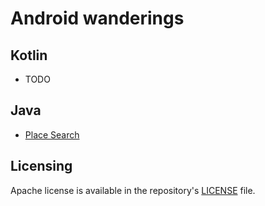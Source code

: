 # Android wanderings

## Kotlin
- TODO

## Java
- [Place Search](places-search)

## Licensing
Apache license is available in the repository's [LICENSE](LICENSE) file.
